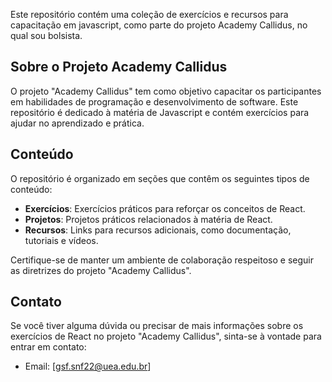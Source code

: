 Este repositório contém uma coleção de exercícios e recursos para capacitação em javascript, como parte do projeto Academy Callidus, no qual sou bolsista.

## Sobre o Projeto Academy Callidus

O projeto "Academy Callidus" tem como objetivo capacitar os participantes em habilidades de programação e desenvolvimento de software. Este repositório é dedicado à matéria de Javascript e contém exercícios para ajudar no aprendizado e prática.

## Conteúdo

O repositório é organizado em seções que contêm os seguintes tipos de conteúdo:

- **Exercícios**: Exercícios práticos para reforçar os conceitos de React.
- **Projetos**: Projetos práticos relacionados à matéria de React.
- **Recursos**: Links para recursos adicionais, como documentação, tutoriais e vídeos.

Certifique-se de manter um ambiente de colaboração respeitoso e seguir as diretrizes do projeto "Academy Callidus".

## Contato

Se você tiver alguma dúvida ou precisar de mais informações sobre os exercícios de React no projeto "Academy Callidus", sinta-se à vontade para entrar em contato:

- Email: [gsf.snf22@uea.edu.br]
